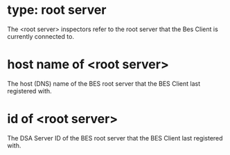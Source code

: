 # type: root server

The &lt;root server&gt; inspectors refer to the root server that the Bes Client is currently connected to.

# host name of &lt;root server&gt;

The host (DNS) name of the BES root server that the BES Client last registered with.

# id of &lt;root server&gt;

The DSA Server ID of the BES root server that the BES Client last registered with.
